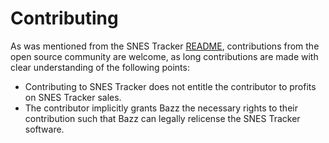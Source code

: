 Contributing
============

As was mentioned from the SNES Tracker [README](./README.md), contributions from the open source community are welcome, as long contributions are made with clear understanding of the following points:

- Contributing to SNES Tracker does not entitle the contributor to profits on
SNES Tracker sales.
- The contributor implicitly grants Bazz the necessary rights to their contribution such that Bazz can legally relicense the SNES Tracker software.